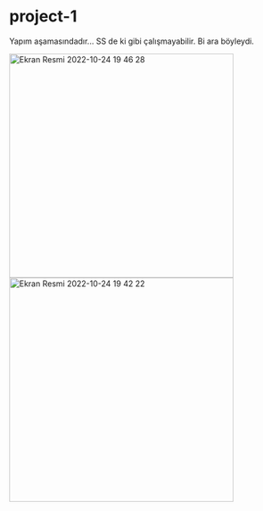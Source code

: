 # project-1 
Yapım aşamasındadır... 
SS de ki gibi çalışmayabilir. Bi ara böyleydi.

<img width="402" alt="Ekran Resmi 2022-10-24 19 46 28" src="https://user-images.githubusercontent.com/53395371/197580803-a88697d1-23dc-4ea5-b36c-17e93fb30ee6.png"> <img width="402" alt="Ekran Resmi 2022-10-24 19 42 22" src="https://user-images.githubusercontent.com/53395371/197580818-e8c52e21-da77-4b27-95fa-c99e5cda79b4.png">
